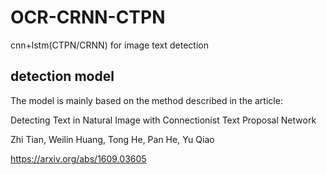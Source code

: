 # OCR-CRNN-CTPN
  
cnn+lstm(CTPN/CRNN) for image text detection


## detection model

The model is mainly based on the method described in the article:
  
Detecting Text in Natural Image with Connectionist Text Proposal Network
  
Zhi Tian, Weilin Huang, Tong He, Pan He, Yu Qiao
  
https://arxiv.org/abs/1609.03605



